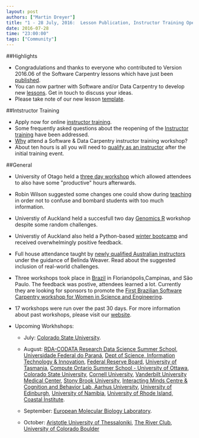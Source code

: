 ```yaml
---
layout: post
authors: ["Martin Dreyer"]
title: "1 - 28 July, 2016:  Lesson Publication, Instructor Training Open, Creating New Material, Revamped Lesson Template, and Instructor Testimonial."
date: 2016-07-28
time: "23:00:00"
tags: ["Community"]
---
```


##Highlights
* Congradulations and thanks to everyone who contributed to Version 2016.06 of the Software Carpentry lessons which have just been [published]({{site.baseurl}}/blog/2016/07/publishing-lessons.html).
* You can now partner with Software and/or Data Carpentry to develop new [lessons]({{site.baseurl}}/blog/2016/07/lesson-incubation.html). Get in touch to discuss your ideas.
* Please take note of our new lesson [template]({{site.baseurl}}/blog/2016/07/rmarkdown-new-template.html).  

##Intstructor Training
* Apply now for online [instructor training]({{site.baseurl}}/blog/2016/07/reopening-instructor-training.html). 
* Some frequently asked questions about the reopening of the [Instructor training]({{site.baseurl}}/blog/2016/07/more-on-instructor-training.html) have been addressed.
* [Why]({{site.baseurl}}/blog/2016/07/instructor-trainer-testimonial.html) attend a Software & Data Carpentry instructor training workshop?  
* About ten hours is all you will need to [qualify as an instructor]({{site.baseurl}}/blog/2016/07/completion-times.html) after the initial training event.



##General
* University of Otago held a [three day workshop]({{site.baseurl}}/blog/2016/07/otago-workshop.html) which allowed attendees to also have some "productive" hours afterwards.
* Robin Wilson suggested some changes one could show during [teaching]({{site.baseur}}/blog/2016/07/showing-changes.html) in order not to confuse and bombard students with too much information.
* Universtiy of Auckland held a succesfull two day [Genomics R]({{site.baseurl}}/blog/2016/07/auckland-R-workshop.html) workshop despite some random challenges.
* Universtiy of Auckland also held a Python-based [winter bootcamp]({{site.baseurl}}/blog/2016/07/auckland-winter-bootcamp.html) and received overwhelmingly positive feedback. 
* Full house attendance taught by [newly qualified Australian instructors]({{site.baseurl}}/blog/2016/07/two-workshops.html)  under the guidance of Belinda Weaver. Read about the suggested inclusion of real-world challenges.
* Three workshops took place in [Brazil]({{site.baseurl}}/blog/2016/07/brazil.html) in Florianópolis,Campinas, and São Paulo. The feedback was postive, attendees learned a lot. Currently they are looking for sponsors to promote the [First Brazilian Software Carpentry workshop for Women in Science and Engineering](https://www.software.ac.uk/blog/2016-01-05-first-uk-software-carpentry-workshop-women-science-and-engineering).

* 17 workshops were run over the past 30 days. For more information about past workshops, please visit our [website]({{site.baseurl}}/workshops/past/). 
* Upcoming Workhshops:
  * July: [Colorado State University](http://recology.info/2016-07-28-colorado-state/).
  * August:
    [RDA-CODATA Research Data Science Summer School](https://anelda.github.io/2016-08-01-codata-rda-trieste/), [Universidade Federal do Paraná](https://abelsiqueira.github.io/2016-08-01-ufpr/), [Dept of Science, Information Technology & Innovation](https://bio-swc-bne.github.io/2016-08-02-dsiti/), [Federal Reserve Board](https://arthur-e.github.io/2016-08-03-FederalReserveBoard/), [University of Tasmania](https://datasciencehobart.github.io/2016-08-05-hobart/), [Compute Ontario Summer School - University of Ottawa](https://cac-staff.github.io/summer-school-2016/), [Colorado State University](https://knuths.github.io/2016-08-09-rmacc/), [Cornell University](https://erdavenport.github.io/2016-08-11-cornell-mbg/), [Vanderbilt University Medical Center](https://vubiostat.github.io/2016-08-17-vumc/), [Stony Brook University](https://hnakhoul.github.io/2016-08-18-stonybrook/), [Interacting Minds Centre & Cognition and Behavior Lab, Aarhus University](https://chrismedrela.github.io/2016-08-22-aarhus/), [University of Edinburgh](https://rgaiacs.github.io/2016-08-22-edinburgh/), [University of Namibia](https://tjips.github.io/2016-08-22-unam/), [University of Rhode Island, Coastal Institute](http://rhodyrstats.org/2016-08-29-uri/).

  * September:
    [European Molecular Biology Laboratory](https://tobyhodges.github.io/2016-09-19-heidelberg/).

  * October:
    [Aristotle University of Thessaloniki](https://fpsom.github.io/2016-10-04-skg-carpenters/), [The River Club](https://ctpug.github.io/2016-10-05-riverclub/), [University of Colorado Boulder](https://sarahpapich.github.io/2016-10-11-sc/)
